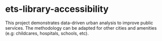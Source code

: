 # ets-library-accessibility
This project demonstrates data-driven urban analysis to improve public services. The methodology can be adapted for other cities and amenities (e.g: childcares, hospitals, schools, etc).
